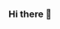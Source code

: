 ### Hi there 👋

<!--
**nam32/nam32** is a ✨ _special_ ✨ repository because its `README.md` (this file) appears on your GitHub profile.

Here are some ideas to get you started:

- 🌱 I'm learning R, Bash, Python and SQR
-->
